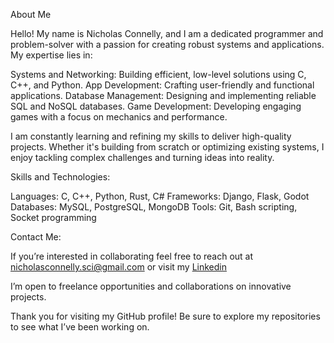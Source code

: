 About Me

Hello! My name is Nicholas Connelly, and I am a dedicated programmer and problem-solver with a passion for creating robust systems and applications. My expertise lies in:

Systems and Networking: Building efficient, low-level solutions using C, C++, and Python.
App Development: Crafting user-friendly and functional applications.
Database Management: Designing and implementing reliable SQL and NoSQL databases.
Game Development: Developing engaging games with a focus on mechanics and performance.

I am constantly learning and refining my skills to deliver high-quality projects. Whether it's building from scratch or optimizing existing systems, I enjoy tackling complex challenges and turning ideas into reality.

Skills and Technologies:

Languages: C, C++, Python, Rust, C#
Frameworks: Django, Flask, Godot
Databases: MySQL, PostgreSQL, MongoDB
Tools: Git, Bash scripting, Socket programming

Contact Me:

If you’re interested in collaborating feel free to reach out at nicholasconnelly.sci@gmail.com or visit my [Linkedin](https://www.linkedin.com/in/nicholas-c-284342165/)

I’m open to freelance opportunities and collaborations on innovative projects.

Thank you for visiting my GitHub profile! Be sure to explore my repositories to see what I’ve been working on.
